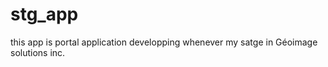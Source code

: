 stg_app
=======

this app is portal application developping whenever my satge in Géoimage solutions inc.